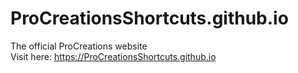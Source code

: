 # ProCreationsShortcuts.github.io
The official ProCreations website<br>
Visit here: https://ProCreationsShortcuts.github.io
